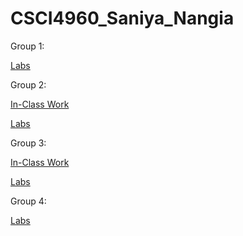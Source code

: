 # CSCI4960_Saniya_Nangia

Group 1:

[Labs](https://github.com/saniyanangia/DataAnalyticsFall2022_Saniya_Nangia/tree/main/Group_1/Labs)



Group 2:

[In-Class Work](https://github.com/saniyanangia/DataAnalyticsFall2022_Saniya_Nangia/tree/main/Group_2/In-Class_Work)

[Labs](https://github.com/saniyanangia/DataAnalyticsFall2022_Saniya_Nangia/tree/main/Group_2/Labs)



Group 3:

[In-Class Work](https://github.com/saniyanangia/DataAnalyticsFall2022_Saniya_Nangia/tree/main/Group_3/In-Class_Work)

[Labs](https://github.com/saniyanangia/DataAnalyticsFall2022_Saniya_Nangia/tree/main/Group_3/Labs)



Group 4:

[Labs](https://github.com/saniyanangia/DataAnalyticsFall2022_Saniya_Nangia/tree/main/Group_4/Labs)
